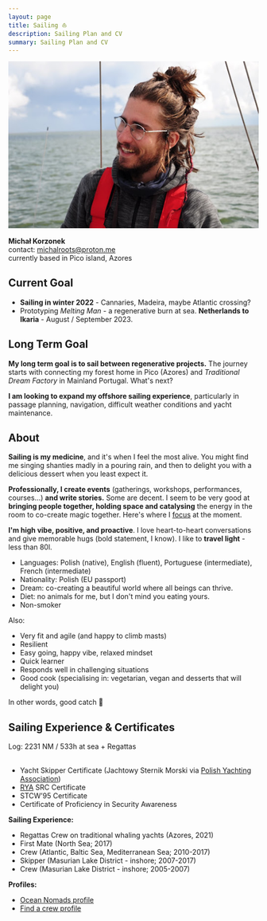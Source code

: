 ```yaml
---
layout: page
title: Sailing ⛵️
description: Sailing Plan and CV
summary: Sailing Plan and CV
---
```


![Sailing Headshot](/assets/sailing-michal.jpg)

**Michał Korzonek**<br>
contact: michalroots@proton.me<br>
currently based in Pico island, Azores

## Current Goal
- **Sailing in winter 2022** - Cannaries, Madeira, maybe Atlantic crossing?
- Prototyping *Melting Man* - a regenerative burn at sea. **Netherlands to Ikaria** - August / September 2023.

## Long Term Goal

**My long term goal is to sail between regenerative projects.** The journey starts with connecting my forest home in Pico (Azores) and *Traditional Dream Factory* in Mainland Portugal. What's next?

**I am looking to expand my offshore sailing experience**, particularly in passage planning, navigation, difficult weather conditions and yacht maintenance.

## About 
**Sailing is my medicine**, and it's when I feel the most alive. You might find me singing shanties madly in a pouring rain, and then to delight you with a delicious dessert when you least expect it. 

**Professionally, I create events** (gatherings, workshops, performances, courses...) **and write stories.** Some are decent. I seem to be very good at **bringing people together, holding space and catalysing** the energy in the room to co-create magic together. Here's where I [focus](/focus) at the moment.

**I'm high vibe, positive, and proactive**. I love heart-to-heart conversations and give memorable hugs (bold statement, I know). I like to **travel light** - less than 80l.

- Languages: Polish (native), English (fluent), Portuguese (intermediate), French (intermediate)
- Nationality: Polish (EU passport) 
- Dream: co-creating a beautiful world where all beings can thrive.
- Diet: no animals for me, but I don't mind you eating yours.
- Non-smoker

Also:

- Very fit and agile (and happy to climb masts)
- Resilient
- Easy going, happy vibe, relaxed mindset
- Quick learner
- Responds well in challenging situations
- Good cook (specialising in: vegetarian, vegan and desserts that will delight you)

In other words, good catch 💜

## Sailing Experience & Certificates
Log: 2231 NM / 533h at sea + Regattas <br><br>
- Yacht Skipper Certificate (Jachtowy Sternik Morski via [Polish Yachting Association](http://pya.org.pl/polski-zwiazek-zeglarski))
- [RYA](http://www.rya.org.uk/Pages/Home.aspx) SRC Certificate 
- STCW’95 Certificate
- Certificate of Proficiency in Security Awareness

**Sailing Experience:**
- Regattas Crew on traditional whaling yachts (Azores, 2021)
- First Mate (North Sea; 2017)  
- Crew (Atlantic, Baltic Sea, Mediterranean Sea; 2010-2017) 
- Skipper (Masurian Lake District - inshore; 2007-2017)  
- Crew (Masurian Lake District - inshore; 2005-2007)

**Profiles:**
- [Ocean Nomads profile](https://oceannomads.mn.co/members/5854004)
- [Find a crew profile](https://www.findacrew.net/en/crew/284446)